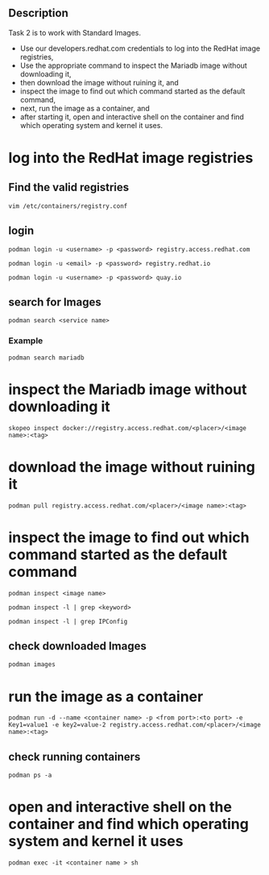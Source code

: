 Description
---
Task 2 is to work with Standard Images.
- Use our developers.redhat.com credentials to log into the RedHat image registries,
- Use the appropriate command to inspect the Mariadb image without downloading it,
- then download the image without ruining it, and
- inspect the image to find out which command started as the default command,
- next, run the image as a container, and
-  after starting it, open and interactive shell on the container and find which operating system and kernel it uses.

# log into the RedHat image registries

## Find the valid registries

```
vim /etc/containers/registry.conf
```

## login

```
podman login -u <username> -p <password> registry.access.redhat.com
```

```
podman login -u <email> -p <password> registry.redhat.io
```
```
podman login -u <username> -p <password> quay.io
```

## search for Images

```
podman search <service name>
```
### Example

```
podman search mariadb
```
# inspect the Mariadb image without downloading it

```
skopeo inspect docker://registry.access.redhat.com/<placer>/<image name>:<tag>
```
# download the image without ruining it

```
podman pull registry.access.redhat.com/<placer>/<image name>:<tag>
```

# inspect the image to find out which command started as the default command

```
podman inspect <image name>
```


```
podman inspect -l | grep <keyword>
```


```
podman inspect -l | grep IPConfig
```

## check downloaded Images

```
podman images
```

# run the image as a container

```
podman run -d --name <container name> -p <from port>:<to port> -e Key1=value1 -e key2=value-2 registry.access.redhat.com/<placer>/<image name>:<tag>
```

## check running containers


```
podman ps -a
```

# open and interactive shell on the container and find which operating system and kernel it uses

```
podman exec -it <container name > sh
```
